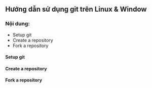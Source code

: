 ## Hướng dẫn sử dụng git trên Linux & Window ##

### Nội dung: ###

* Setup git
* Create a repository
* Fork a repository



#### Setup git ####







#### Create a repository ####










#### Fork a repository ####

